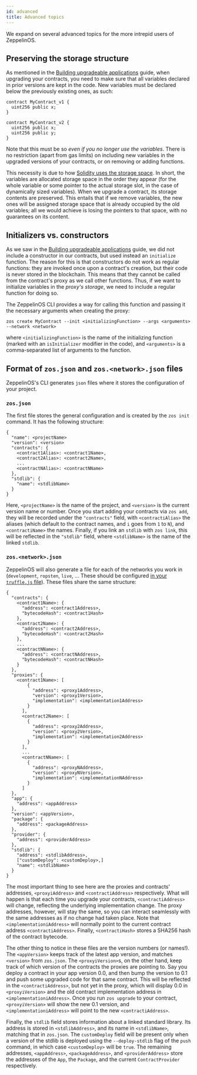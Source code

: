 ```yaml
---
id: advanced
title: Advanced topics
---
```


We expand on several advanced topics for the more intrepid users of ZeppelinOS. 

## Preserving the storage structure
As mentioned in the [Building upgradeable applications](building-upgradeable.md) guide, when upgrading your contracts, you need to make sure that all variables declared in prior versions are kept in the code. New variables must be declared below the previously existing ones, as such:

```
contract MyContract_v1 {
  uint256 public x;
}

contract MyContract_v2 {
  uint256 public x;
  uint256 public y;
}
```

Note that this must be so _even if you no longer use the variables_. There is no restriction (apart from gas limits) on including new variables in the upgraded versions of your contracts, or on removing or adding functions. 

This necessity is due to how [Solidity uses the storage space](https://solidity.readthedocs.io/en/v0.4.21/miscellaneous.html#layout-of-state-variables-in-storage). In short, the variables are allocated storage space in the order they appear (for the whole variable or some pointer to the actual storage slot, in the case of dynamically sized variables). When we upgrade a contract, its storage contents are preserved. This entails that if we remove variables, the new ones will be assigned storage space that is already occupied by the old variables; all we would achieve is losing the pointers to that space, with no guarantees on its content.

## Initializers vs. constructors
As we saw in the [Building upgradeable applications](building-upgradeable.md) guide, we did not include a constructor in our contracts, but used instead an `initialize` function. The reason for this is that constructors do not work as regular functions: they are invoked once upon a contract's creation, but their code is never stored in the blockchain. This means that they cannot be called from the contract's proxy as we call other functions. Thus, if we want to initialize variables in the _proxy's storage_, we need to include a regular function for doing so. 

The ZeppelinOS CLI provides a way for calling this function and passing it the necessary arguments when creating the proxy:

```    
zos create MyContract --init <initializingFunction> --args <arguments> --network <network>
```

where `<initializingFunction>` is the name of the initializing function (marked with an `isInitializer` modifier in the code), and `<arguments>` is a comma-separated list of arguments to the function. 

## Format of `zos.json` and `zos.<network>.json` files
ZeppelinOS's CLI generates `json` files where it stores the configuration of your project.

### `zos.json`
The first file stores the general configuration and is created by the `zos init` command. It has the following structure:

```    
{
  "name": <projectName>
  "version": <version>
  "contracts": {
    <contract1Alias>: <contract1Name>,
    <contract2Alias>: <contract2Name>,
    ...
    <contractNAlias>: <contractNName>
  },
  "stdlib": {
    "name": <stdlibName>
  }
}
```

Here, `<projectName>` is the name of the project, and `<version>` is the current version name or number. Once you start adding your contracts via `zos add`, they will be recorded under the `"contracts"` field, with `<contractiAlias>` the aliases (which default to the contract names, and `i` goes from `1` to `N`), and `<contractiName>` the names. Finally, if you link an `stdlib` with `zos link`, this will be reflected in the `"stdlib"` field, where `<stdlibName>` is the name of the linked `stdlib`. 

### `zos.<network>.json`
ZeppelinOS will also generate a file for each of the networks you work in (`development`, `ropsten`, `live`, ... These should be configured [in your `truffle.js` file](http://truffleframework.com/docs/advanced/configuration#networks)). These files share the same structure:

```
{
  "contracts": {
    <contract1Name>: {
      "address": <contract1Address>,
      "bytecodeHash": <contract1Hash>
    },
    <contract2Name>: {
      "address": <contract2Address>,
      "bytecodeHash": <contract2Hash>
    },
    ...
    <contractNName>: {
      "address": <contractNAddress>,
      "bytecodeHash": <contractNHash>
    }
  },
  "proxies": { 
    <contract1Name>: [
        {
          "address": <proxy1Address>,
          "version": <proxy1Version>,
          "implementation": <implementation1Address>
        }
      ],
      <contract2Name>: [
        {
          "address": <proxy2Address>,
          "version": <proxy2Version>,
          "implementation": <implementation2Address>
        }
      ],
      ...
      <contractNName>: [
        {
          "address": <proxyNAddress>,
          "version": <proxyNVersion>,
          "implementation": <implementationNAddress>
        }
      ]
  }, 
  "app": {
    "address": <appAddress>
  },
  "version": <appVersion>,
  "package": {
    "address": <packageAddress>
  },
  "provider": {
    "address": <providerAddress>
  },
  "stdlib": {
    "address": <stdlibAddress>,
    ["customDeploy": <customDeploy>,]
    "name": <stdlibName>
  }
}
```

The most important thing to see here are the proxies and contracts' addresses, `<proxyiAddress>` and `<contractiAddress>` respectively. What will happen is that each time you upgrade your contracts, `<contractiAddress>` will change, reflecting the underlying implementation change. The proxy addresses, however, will stay the same, so you can interact seamlessly with the same addresses as if no change had taken place. Note that `<implementationiAddress>` will normally point to the current contract address `<contractiAddress>`. Finally, `<contractiHash>` stores a SHA256 hash of the contract bytecode. 

The other thing to notice in these files are the version numbers (or names!). The `<appVersion>` keeps track of the latest app version, and matches `<version>` from `zos.json`. The `<proxyiVersion>`s, on the other hand, keep track of which version of the contracts the proxies are pointing to. Say you deploy a contract in your app version 0.0, and then bump the version to 0.1 and push some upgraded code for that same contract. This will be reflected in the `<contractiAddress>`, but not yet in the proxy, which will display 0.0 in `<proxyiVersion>` and the old contract implementation address in `<implementationiAddress>`. Once you run `zos upgrade` to your contract, `<proxyiVersion>` will show the new 0.1 version, and `<implementationiAddress>` will point to the new `<contractiAddress>`.

Finally, the `stdlib` field stores information about a linked standard library. Its address is stored in `<stdlibAddress>`, and its name in `<stdlibName>`, matching that in `zos.json`. The `customDeploy` field will be present only when a version of the stdlib is deployed using the `--deploy-stdlib` flag of the `push` command, in which case `<customDeploy>` will be `true`. The remaining addresses, `<appAddress>`, `<packageAddress>`, and `<providerAddress>` store the addresses of the `App`, the `Package`, and the current `ContractProvider` respectively. 



